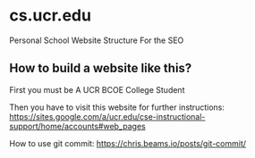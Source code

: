 # cs.ucr.edu
Personal School Website Structure For the SEO
## How to build a website like this?
First you must be A UCR BCOE College Student

Then you have to visit this website for further instructions:
https://sites.google.com/a/ucr.edu/cse-instructional-support/home/accounts#web_pages

How to use git commit: https://chris.beams.io/posts/git-commit/
 

